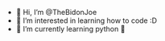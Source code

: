 - 👋 Hi, I’m @TheBidonJoe
- 👀 I’m interested in learning how to code :D
- 🌱 I’m currently learning python 🐍

<!---
TheBidonJoe/TheBidonJoe is a ✨ special ✨ repository because its `README.md` (this file) appears on your GitHub profile.
You can click the Preview link to take a look at your changes.
--->
